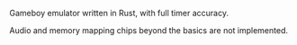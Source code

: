 Gameboy emulator written in Rust, with full timer accuracy.

Audio and memory mapping chips beyond the basics are not implemented. 
